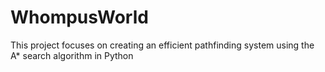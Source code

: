 # WhompusWorld
This project focuses on creating an efficient pathfinding system using the A* search algorithm in Python
